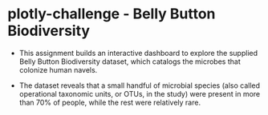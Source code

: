 # plotly-challenge - Belly Button Biodiversity

* This assignment builds an interactive dashboard to explore the supplied Belly Button Biodiversity dataset, which catalogs the microbes that colonize human navels.

* The dataset reveals that a small handful of microbial species (also called operational taxonomic units, or OTUs, in the study) were present in more than 70% of people, while the rest were relatively rare.